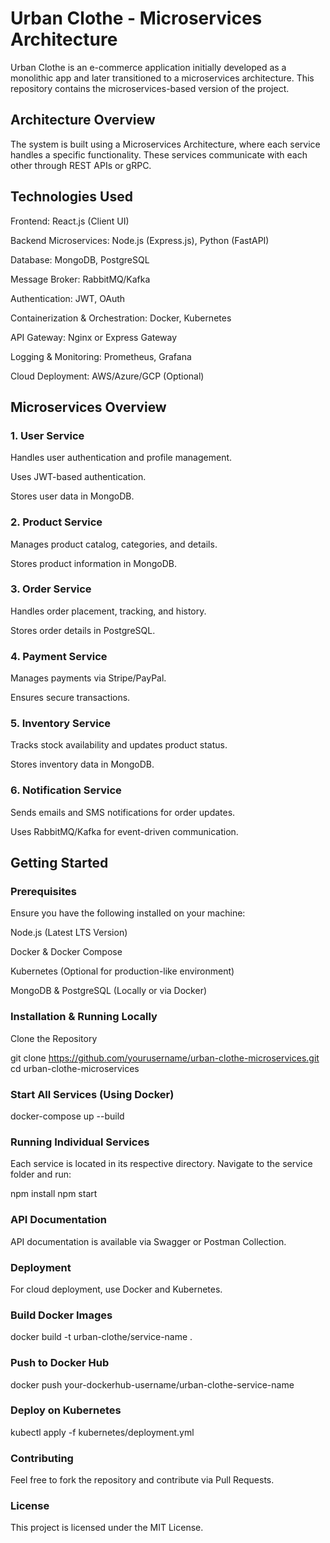# Urban Clothe - Microservices Architecture

Urban Clothe is an e-commerce application initially developed as a monolithic app and later transitioned to a microservices architecture. This repository contains the microservices-based version of the project.

## Architecture Overview

The system is built using a Microservices Architecture, where each service handles a specific functionality. These services communicate with each other through REST APIs or gRPC.

## Technologies Used

Frontend: React.js (Client UI)

Backend Microservices: Node.js (Express.js), Python (FastAPI)

Database: MongoDB, PostgreSQL

Message Broker: RabbitMQ/Kafka

Authentication: JWT, OAuth

Containerization & Orchestration: Docker, Kubernetes

API Gateway: Nginx or Express Gateway

Logging & Monitoring: Prometheus, Grafana

Cloud Deployment: AWS/Azure/GCP (Optional)

## Microservices Overview

### 1. User Service

Handles user authentication and profile management.

Uses JWT-based authentication.

Stores user data in MongoDB.

### 2. Product Service

Manages product catalog, categories, and details.

Stores product information in MongoDB.

### 3. Order Service

Handles order placement, tracking, and history.

Stores order details in PostgreSQL.

### 4. Payment Service

Manages payments via Stripe/PayPal.

Ensures secure transactions.

### 5. Inventory Service

Tracks stock availability and updates product status.

Stores inventory data in MongoDB.

### 6. Notification Service

Sends emails and SMS notifications for order updates.

Uses RabbitMQ/Kafka for event-driven communication.

## Getting Started

### Prerequisites

Ensure you have the following installed on your machine:

Node.js (Latest LTS Version)

Docker & Docker Compose

Kubernetes (Optional for production-like environment)

MongoDB & PostgreSQL (Locally or via Docker)

### Installation & Running Locally

Clone the Repository

git clone https://github.com/yourusername/urban-clothe-microservices.git
cd urban-clothe-microservices

### Start All Services (Using Docker)

docker-compose up --build

### Running Individual Services

Each service is located in its respective directory. Navigate to the service folder and run:

npm install
npm start

### API Documentation

API documentation is available via Swagger or Postman Collection.

### Deployment

For cloud deployment, use Docker and Kubernetes.

### Build Docker Images

docker build -t urban-clothe/service-name .

### Push to Docker Hub

docker push your-dockerhub-username/urban-clothe-service-name

### Deploy on Kubernetes

kubectl apply -f kubernetes/deployment.yml

### Contributing

Feel free to fork the repository and contribute via Pull Requests.

### License

This project is licensed under the MIT License.
